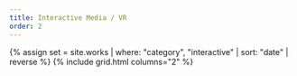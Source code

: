 ```yaml
---
title: Interactive Media / VR
order: 2
---
```


{% assign set = site.works | where: "category", "interactive" | sort: "date" | reverse %}
{% include grid.html columns="2" %}
